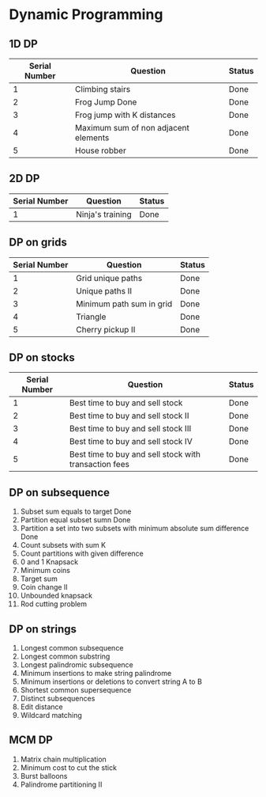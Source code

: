 # Dynamic Programming

## 1D DP

| Serial Number | Question | Status|
| ------------- | ------ | ---- |
| 1 | Climbing stairs | Done |
| 2 | Frog Jump Done | Done |
| 3 | Frog jump with K distances | Done |
| 4 | Maximum sum of non adjacent elements | Done |
| 5 | House robber | Done |

## 2D DP

| Serial Number | Question | Status|
| ------------- | ------ | ---- |
| 1 | Ninja's training | Done |

## DP on grids

| Serial Number | Question | Status|
| ------------- | ------ | ---- |
| 1 | Grid unique paths | Done |
| 2 | Unique paths II | Done |
| 3 | Minimum path sum in grid | Done |
| 4 | Triangle | Done |
| 5 | Cherry pickup II | Done |


## DP on stocks

| Serial Number | Question | Status|
| ------------- | ------ | ---- |
| 1 | Best time to buy and sell stock | Done |
| 2 | Best time to buy and sell stock II | Done |
| 3 | Best time to buy and sell stock III | Done |
| 4 | Best time to buy and sell stock IV | Done |
| 5 | Best time to buy and sell stock with transaction fees | Done | 

## DP on subsequence

1. Subset sum equals to target Done
2. Partition equal subset sumn Done 
3. Partition a set into two subsets with minimum absolute sum difference Done
4. Count subsets with sum K 
5. Count partitions with given difference
6. 0 and 1 Knapsack
7. Minimum coins
8. Target sum
9. Coin change II
10. Unbounded knapsack
11. Rod cutting problem

## DP on strings

1. Longest common subsequence
2. Longest common substring
3. Longest palindromic subsequence
4. Minimum insertions to make string palindrome
5. Minimum insertions or deletions to convert string A to B
6. Shortest common supersequence
7. Distinct subsequences
8. Edit distance
9. Wildcard matching

## MCM DP

1. Matrix chain multiplication
2. Minimum cost to cut the stick
3. Burst balloons
4. Palindrome partitioning II